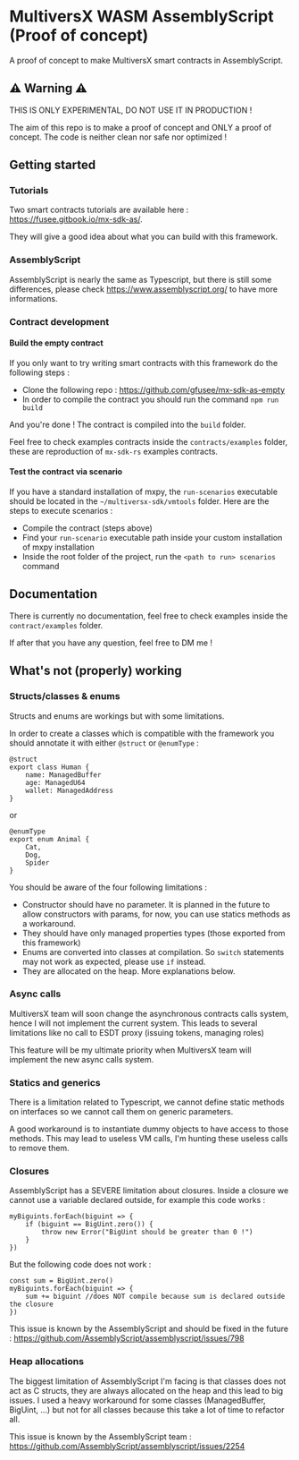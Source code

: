 # MultiversX WASM AssemblyScript (Proof of concept)

A proof of concept to make MultiversX smart contracts in AssemblyScript.

## ⚠️ Warning ⚠️

THIS IS ONLY EXPERIMENTAL, DO NOT USE IT IN PRODUCTION !

The aim of this repo is to make a proof of concept and ONLY a proof of concept. The code is neither clean nor safe nor optimized !

## Getting started

### Tutorials

Two smart contracts tutorials are available here : https://fusee.gitbook.io/mx-sdk-as/.

They will give a good idea about what you can build with this framework.

### AssemblyScript

AssemblyScript is nearly the same as Typescript, but there is still some differences, please check https://www.assemblyscript.org/ to have more informations.

### Contract development

#### Build the empty contract

If you only want to try writing smart contracts with this framework do the following steps :

- Clone the following repo : https://github.com/gfusee/mx-sdk-as-empty
- In order to compile the contract you should run the command `npm run build`

And you're done ! The contract is compiled into the `build` folder.

Feel free to check examples contracts inside the `contracts/examples` folder, these are reproduction of `mx-sdk-rs` examples contracts.

#### Test the contract via scenario

If you have a standard installation of mxpy, the `run-scenarios` executable should be located in the `~/multiversx-sdk/vmtools` folder. Here are the steps to execute scenarios :

- Compile the contract (steps above)
- Find your `run-scenario` executable path inside your  custom installation of mxpy installation
- Inside the root folder of the project, run the `<path to run> scenarios` command

## Documentation

There is currently no documentation, feel free to check examples inside the `contract/examples` folder.

If after that you have any question, feel free to DM me !

## What's not (properly) working

### Structs/classes & enums

Structs and enums are workings but with some limitations.

In order to create a classes which is compatible with the framework you should annotate it with either `@struct` or `@enumType` :

```
@struct
export class Human {
    name: ManagedBuffer
    age: ManagedU64
    wallet: ManagedAddress
}
```

or

```
@enumType
export enum Animal {
    Cat,
    Dog,
    Spider
}
```

You should be aware of the four following limitations :

- Constructor should have no parameter. It is planned in the future to allow constructors with params, for now, you can use statics methods as a workaround.
- They should have only managed properties types (those exported from this framework)
- Enums are converted into classes at compilation. So `switch` statements may not work as expected, please use `if` instead.
- They are allocated on the heap. More explanations below.

### Async calls

MultiversX team will soon change the asynchronous contracts calls system, hence I will not implement the current system.
This leads to several limitations like no call to ESDT proxy (issuing tokens, managing roles)

This feature will be my ultimate priority when MultiversX team will implement the new async calls system.

### Statics and generics

There is a limitation related to Typescript, we cannot define static methods on interfaces so we cannot call them on generic parameters.

A good workaround is to instantiate dummy objects to have access to those methods.
This may lead to useless VM calls, I'm hunting these useless calls to remove them.

### Closures

AssemblyScript has a SEVERE limitation about closures. Inside a closure we cannot use a variable declared outside, for example this code works :

```
myBiguints.forEach(biguint => {
    if (biguint == BigUint.zero()) {
        throw new Error("BigUint should be greater than 0 !")
    }
})
```

But the following code does not work :

```
const sum = BigUint.zero()
myBiguints.forEach(biguint => {
    sum += biguint //does NOT compile because sum is declared outside the closure
})
```

This issue is known by the AssemblyScript and should be fixed in the future : https://github.com/AssemblyScript/assemblyscript/issues/798

### Heap allocations

The biggest limitation of AssemblyScript I'm facing is that classes does not act as C structs, they are always allocated on the heap and this lead to big issues.
I used a heavy workaround for some classes (ManagedBuffer, BigUint, ...) but not for all classes because this take a lot of time to refactor all.

This issue is known by the AssemblyScript team : https://github.com/AssemblyScript/assemblyscript/issues/2254

